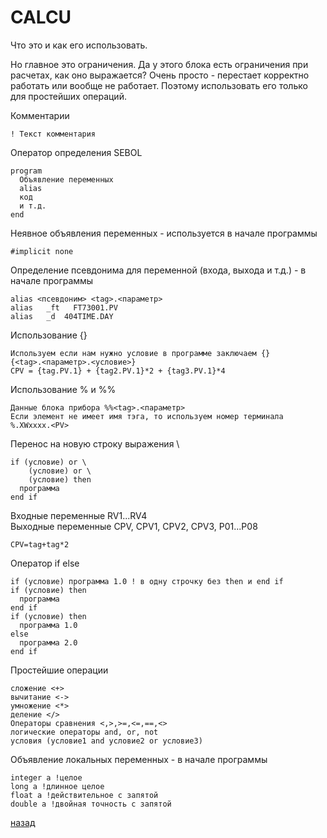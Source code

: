 # CALCU

Что это и как его использовать.

Но главное это ограничения. Да у этого блока есть ограничения при расчетах, как оно выражается? Очень просто - перестает корректно работать или вообще не работает. Поэтому использовать его только для простейших операций.


Комментарии
```
! Текст комментария
```
Оператор определения SEBOL
```
program
  Объявление переменных
  alias
  код
  и т.д.  
end
```

Неявное объявления переменных - используется в начале программы
```
#implicit none
```
Определение псевдонима для переменной (входа, выхода и т.д.) - в начале программы
```
alias <псевдоним> <tag>.<параметр>
alias   _ft   FT73001.PV
alias   _d  404TIME.DAY
```
Использование {}
```
Используем если нам нужно условие в программе заключаем {}
{<tag>.<параметр>.<условие>}
CPV = {tag.PV.1} + {tag2.PV.1}*2 + {tag3.PV.1}*4
```
Использование % и %%
```
Данные блока прибора %%<tag>.<параметр>
Если элемент не имеет имя тэга, то используем номер терминала %.XWxxxx.<PV>
```
Перенос на новую строку выражения \
```
if (условие) or \
    (условие) or \
    (условие) then
  программа
end if
```
Входные переменные RV1...RV4 <br>
Выходные переменные CPV, CPV1, CPV2, CPV3, P01...P08
```
CPV=tag+tag*2
```
Оператор if else
```
if (условие) программа 1.0 ! в одну строчку без then и end if
if (условие) then
  программа
end if
if (условие) then
  программа 1.0
else
  программа 2.0
end if
```

Простейшие операции
```
сложение <+>
вычитание <->
умножение <*>
деление </>
Операторы сравнения <,>,>=,<=,==,<>
логические операторы and, or, not
условия (условие1 and условие2 or условие3)
```
Объявление локальных переменных - в начале программы
```
integer a !целое
long a !длинное целое
float a !действительное с запятой
double a !двойная точность с запятой
```


[назад](../index.md)
